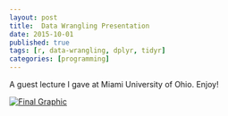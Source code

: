 ```yaml
---
layout: post
title:  Data Wrangling Presentation
date: 2015-10-01
published: true
tags: [r, data-wrangling, dplyr, tidyr]
categories: [programming]
---
```


A guest lecture I gave at Miami University of Ohio. Enjoy!

[![Final Graphic](http://bradleyboehmke.github.io/figure/source/data-wrangling-presentation/2015-12-28-data-wrangling-presentation/presentation.png)](http://rpubs.com/bradleyboehmke/data_processing)

<!--more-->
